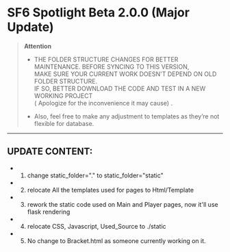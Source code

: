 # SF6 Spotlight Beta 2.0.0 (Major Update)

> **Attention**  
> * THE FOLDER STRUCTURE CHANGES FOR BETTER MAINTENANCE.
> BEFORE SYNCING TO THIS VERSION,  
> MAKE SURE YOUR CURRENT WORK DOESN'T DEPEND ON OLD FOLDER STRUCTURE.  
> IF SO, BETTER DOWNLOAD THE CODE AND TEST IN A NEW WORKING PROJECT  
> ( Apologize for the inconvenience it may cause) .  
> 
>* Also, feel free to make any adjustment to templates as they’re not flexible for database.

---

## UPDATE CONTENT:
* 1. change static_folder="." to static_folder="static"
* 2. relocate All the templates used for pages to Html/Template
* 3. rework the static code used on Main and Player pages, now it'll use flask rendering
* 4. relocate CSS, Javascript, Used_Source to ./static
* 5. No change to Bracket.html as someone currently working on it.
